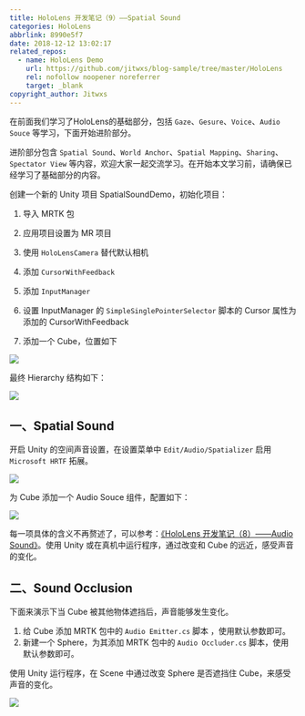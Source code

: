 ```yaml
---
title: HoloLens 开发笔记（9）——Spatial Sound
categories: HoloLens
abbrlink: 8990e5f7
date: 2018-12-12 13:02:17
related_repos:
  - name: HoloLens Demo
    url: https://github.com/jitwxs/blog-sample/tree/master/HoloLens
    rel: nofollow noopener noreferrer
    target: _blank
copyright_author: Jitwxs
---
```


在前面我们学习了HoloLens的基础部分，包括 `Gaze`、`Gesure`、`Voice`、`Audio Souce` 等学习，下面开始进阶部分。

进阶部分包含 `Spatial Sound`、`World Anchor`、`Spatial Mapping`、`Sharing`、`Spectator View` 等内容，欢迎大家一起交流学习。在开始本文学习前，请确保已经学习了基础部分的内容。

创建一个新的 Unity 项目 SpatialSoundDemo，初始化项目：

1. 导入 MRTK 包

2. 应用项目设置为 MR 项目

3. 使用 `HoloLensCamera` 替代默认相机

4. 添加 `CursorWithFeedback`

5. 添加 `InputManager`

6. 设置 InputManager 的 `SimpleSinglePointerSelector` 脚本的 Cursor 属性为添加的 CursorWithFeedback

7. 添加一个 Cube，位置如下

![](https://cdn.jsdelivr.net/gh/jitwxs/cdn/blog/posts/201812/20181218201741787.png)

最终 Hierarchy 结构如下：

![](https://cdn.jsdelivr.net/gh/jitwxs/cdn/blog/posts/201812/20181218221721133.png)

## 一、Spatial Sound

开启 Unity 的空间声音设置，在设置菜单中 `Edit/Audio/Spatializer` 启用 `Microsoft HRTF` 拓展。

![](https://cdn.jsdelivr.net/gh/jitwxs/cdn/blog/posts/201811/20181119143038972.jpg)

为 Cube  添加一个 Audio Souce 组件，配置如下：

![](https://cdn.jsdelivr.net/gh/jitwxs/cdn/blog/posts/201812/2018121915375780.png)

每一项具体的含义不再赘述了，可以参考：[《HoloLens 开发笔记（8）——Audio Sound》](/602f136c.html)。使用 Unity 或在真机中运行程序，通过改变和 Cube 的远近，感受声音的变化。

## 二、Sound Occlusion

下面来演示下当 Cube 被其他物体遮挡后，声音能够发生变化。

1. 给 Cube 添加 MRTK 包中的 `Audio Emitter.cs` 脚本 ，使用默认参数即可。
2. 新建一个 Sphere，为其添加 MRTK 包中的 `Audio Occluder.cs` 脚本，使用默认参数即可。

使用 Unity 运行程序，在 Scene 中通过改变 Sphere 是否遮挡住 Cube，来感受声音的变化。

![](https://cdn.jsdelivr.net/gh/jitwxs/cdn/blog/posts/201812/20181219154433368.png)

